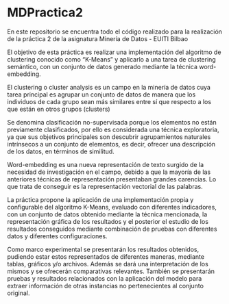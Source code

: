 ﻿# MDPractica2

En este repositorio se encuentra todo el código realizado para la realización de la práctica 2 de la asignatura Minería de Datos - EUITI Bilbao

El objetivo de esta práctica es realizar una implementación del algoritmo de clustering conocido como “K-Means” y aplicarlo a una tarea de clustering semántico, con un conjunto de datos generado mediante la técnica word-embedding.

El clustering o cluster analysis es un campo en la minería de datos cuya tarea principal es agrupar un conjunto de datos de manera que los individuos de cada grupo sean más similares entre sí que respecto a los que están en otros grupos (clusters)

Se denomina clasificación no-supervisada porque los elementos no están previamente clasificados, por ello es considerada una técnica exploratoria, ya que sus objetivos principales son descubrir agrupamientos naturales intrínsecos a un conjunto de elementos, es decir, ofrecer una descripción de los datos, en términos de similitud.

Word-embedding es una nueva representación de texto surgido de la necesidad de investigación en el campo, debido a que la mayoría de las anteriores técnicas de representación presentaban grandes carencias. Lo que trata de conseguir es la representación vectorial de las palabras.

La práctica propone la aplicación de una implementación propia y configurable del algoritmo K-Means, evaluado con diferentes indicadores, con un conjunto de datos obtenido mediante la técnica mencionada, la representación gráfica de los resultados y el posterior el estudio de los resultados conseguidos mediante combinación de pruebas con diferentes datos y diferentes configuraciones.

Como marco experimental se presentarán los resultados obtenidos, pudiendo estar estos representados de diferentes maneras, mediante tablas, gráficos y/o archivos. Además se dará una interpretación de los mismos y se ofrecerán comparativas relevantes. También se presentarán pruebas y resultados relacionados con la aplicación del modelo para extraer información de otras instancias no pertenecientes al conjunto original.

